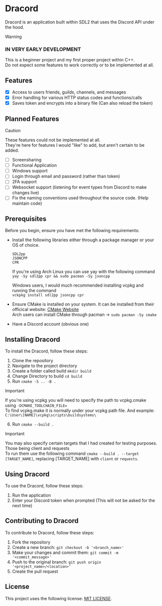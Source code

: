 # Dracord
Dracord is an application built within SDL2 that uses the Discord API under the hood.

> [!WARNING]
> ### IN VERY EARLY DEVELOPMENT
> This is a beginner project and my first proper project within C++. <br/>
> Do not expect some features to work correctly or to be implemented at all.

## Features
- [x] Access to users friends, guilds, channels, and messages
- [x] Error handling for various HTTP status codes and functions/calls
- [x] Saves token and encrypts into a binary file (Can also reload the token)

## Planned Features
> [!CAUTION]
> These features could not be implemented at all. <br/>
> They're here for features I would "like" to add, but aren't certain to be added.

- [ ] Screensharing
- [ ] Functional Application
- [ ] Windows support
- [ ] Login through email and password (rather than token)
- [ ] 2FA support
- [ ] Websocket support (listening for event types from Discord to make changes live)
- [ ] Fix the naming conventions used throughout the source code. (Help maintain code)

## Prerequisites
Before you begin, ensure you have met the following requirements:

- Install the following libraries either through a package manager or your OS of choice.
  ```
  SDL2pp
  JSONCPP
  CPR
  ```
  If you're using Arch Linux you can use yay with the following command <br>
  ` yay -Sy sdl2pp cpr && sudo pacman -Sy jsoncpp `

  Windows users, I would much recommended installing vcpkg and running the command <br>
  ` vckpkg install sdl2pp jsoncpp cpr `

- Ensure CMake is installed on your system. It can be installed from their officical website: [CMake Website](https://cmake.org/download/) <br>
  Arch users can install CMake through pacman -> ` sudo pacman -Sy cmake `

- Have a Discord account (obvious one)

## Installing Dracord

To install the Dracord, follow these steps:

1. Clone the repository
2. Navigate to the project directory
3. Create a folder called build ` mkdir build `
4. Change Directory to build ` cd build `
5. Run ` cmake -S .. -B . ` 
> [!IMPORTANT]
> If you're using vcpkg you will need to specify the path to vcpkg.cmake using `-DCMAKE_TOOLCHAIN_FILE=` <br>
> To find vcpkg.make it is normally under your vcpkg path file. And example: `C:\User\[NAME]\vcpkg\scripts\buildsystems\`
6. Run ` cmake --build . `
> [!IMPORTANT]
> You may also specify certain targets that I had created for testing purposes. Those being client and requests <br>
> To run them use the following command ` cmake --build . --target [TARGET_NAME] `, replacing [TARGET_NAME] with `client` or `requests`.

## Using Dracord

To use the Dracord, follow these steps:

1. Run the application 
2. Enter your Discord token when prompted (This will not be asked for the next time)

## Contributing to Dracord

To contribute to Dracord, follow these steps:

1. Fork the repository
2. Create a new branch: `git checkout -b '<branch_name>'`
3. Make your changes and commit them: `git commit -m '<commit_message>'`
4. Push to the original branch: `git push origin '<project_name>/<location>'`
5. Create the pull request

## License

This project uses the following license: [MIT LICENSE](https://github.com/aitezera/dracord/blob/main/LICENSE).